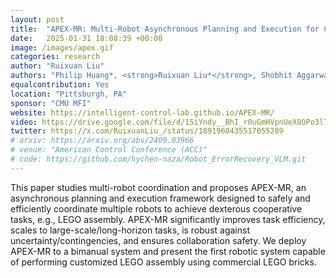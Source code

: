 ```yaml
---
layout: post
title:  "APEX-MR: Multi-Robot Asynchronous Planning and Execution for Cooperative Assembly"
date:   2025-01-31 18:08:39 +00:00
image: /images/apex.gif
categories: research
author: "Ruixuan Liu"
authors: "Philip Huang*, <strong>Ruixuan Liu*</strong>, Shobhit Aggarwal, Changliu Liu, Jiaoyang Li"
equalcontribution: Yes
location: "Pittsburgh, PA"
sponsor: "CMU MFI"
website: https://intelligent-control-lab.github.io/APEX-MR/
video: https://drive.google.com/file/d/15iYndy__BhI_r0uGmHVpnUeX8OPo3lT_/preview
twitter: https://x.com/RuixuanLiu_/status/1891960435517055289
# arxiv: https://arxiv.org/abs/2409.03966
# venue: "American Control Conference (ACC)"
# code: https://github.com/hychen-naza/Robot_ErrorRecovery_VLM.git
---
```

This paper studies multi-robot coordination and proposes APEX-MR, an asynchronous planning and execution framework designed to safely and efficiently coordinate multiple robots to achieve dexterous cooperative tasks, e.g., LEGO assembly. 
APEX-MR significantly improves task efficiency, scales to large-scale/long-horizon tasks, is robust against uncertainty/contingencies, and ensures collaboration safety.
We deploy APEX-MR to a bimanual system and present the first robotic system capable of performing customized LEGO assembly using commercial LEGO bricks. 
